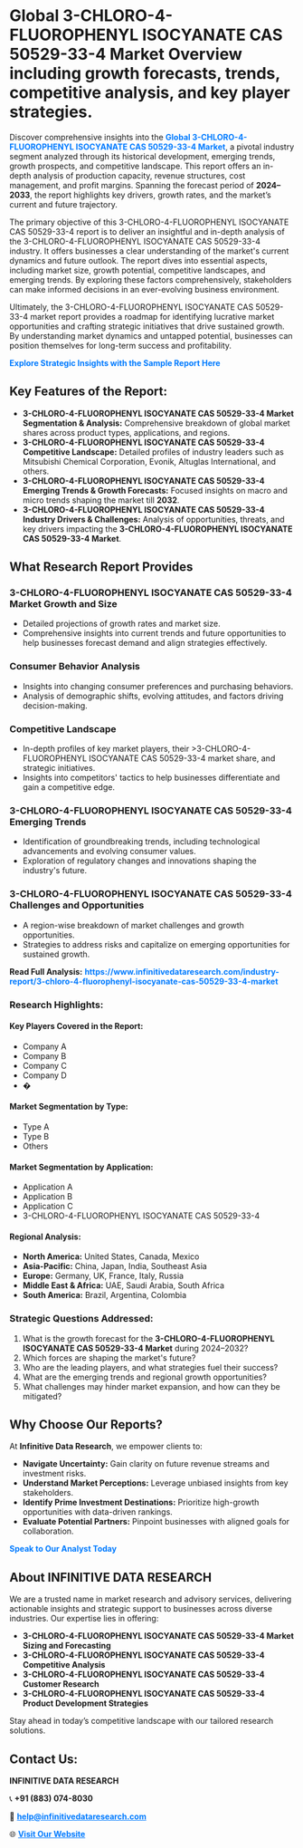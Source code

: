 <h1>Global 3-CHLORO-4-FLUOROPHENYL ISOCYANATE CAS 50529-33-4 Market Overview including growth forecasts, trends, competitive analysis, and key player strategies.</h1>
<p>
Discover comprehensive insights into the 
<a href="https://www.infinitivedataresearch.com/industry-report/3-chloro-4-fluorophenyl-isocyanate-cas-50529-33-4-market" rel="dofollow" style="color: #007BFF; text-decoration: none;"><strong>Global 3-CHLORO-4-FLUOROPHENYL ISOCYANATE CAS 50529-33-4 Market</strong></a>, a pivotal industry segment analyzed through its historical development, emerging trends, growth prospects, and competitive landscape. This report offers an in-depth analysis of production capacity, revenue structures, cost management, and profit margins. Spanning the forecast period of <strong>2024–2033</strong>, the report highlights key drivers, growth rates, and the market’s current and future trajectory.
</p>
<p>
The primary objective of this 3-CHLORO-4-FLUOROPHENYL ISOCYANATE CAS 50529-33-4 report is to deliver an insightful and in-depth analysis of the 3-CHLORO-4-FLUOROPHENYL ISOCYANATE CAS 50529-33-4 industry. It offers businesses a clear understanding of the market's current dynamics and future outlook. The report dives into essential aspects, including market size, growth potential, competitive landscapes, and emerging trends. By exploring these factors comprehensively, stakeholders can make informed decisions in an ever-evolving business environment.
</p>
<p>
Ultimately, the 3-CHLORO-4-FLUOROPHENYL ISOCYANATE CAS 50529-33-4 market report provides a roadmap for identifying lucrative market opportunities and crafting strategic initiatives that drive sustained growth. By understanding market dynamics and untapped potential, businesses can position themselves for long-term success and profitability.
</p>
<p>
<a href="https://www.infinitivedataresearch.com/request-sample/reportId=112680" style="color: #007BFF; text-decoration: none;"><strong>Explore Strategic Insights with the Sample Report Here</strong></a>
</p>

<h2>Key Features of the Report:</h2>
<ul>
<li><strong>3-CHLORO-4-FLUOROPHENYL ISOCYANATE CAS 50529-33-4 Market Segmentation & Analysis:</strong> Comprehensive breakdown of global market shares across product types, applications, and regions.</li>
<li><strong>3-CHLORO-4-FLUOROPHENYL ISOCYANATE CAS 50529-33-4 Competitive Landscape:</strong> Detailed profiles of industry leaders such as Mitsubishi Chemical Corporation, Evonik, Altuglas International, and others.</li>
<li><strong>3-CHLORO-4-FLUOROPHENYL ISOCYANATE CAS 50529-33-4 Emerging Trends & Growth Forecasts:</strong> Focused insights on macro and micro trends shaping the market till <strong>2032</strong>.</li>
<li><strong>3-CHLORO-4-FLUOROPHENYL ISOCYANATE CAS 50529-33-4 Industry Drivers & Challenges:</strong> Analysis of opportunities, threats, and key drivers impacting the <strong>3-CHLORO-4-FLUOROPHENYL ISOCYANATE CAS 50529-33-4 Market</strong>.</li>
</ul>

<h2>What Research Report Provides</h2>
<h3>3-CHLORO-4-FLUOROPHENYL ISOCYANATE CAS 50529-33-4 Market Growth and Size</h3>
<ul>
<li>Detailed projections of growth rates and market size.</li>
<li>Comprehensive insights into current trends and future opportunities to help businesses forecast demand and align strategies effectively.</li>
</ul>

<h3>Consumer Behavior Analysis</h3>
<ul>
<li>Insights into changing consumer preferences and purchasing behaviors.</li>
<li>Analysis of demographic shifts, evolving attitudes, and factors driving decision-making.</li>
</ul>

<h3>Competitive Landscape</h3>
<ul>
<li>In-depth profiles of key market players, their >3-CHLORO-4-FLUOROPHENYL ISOCYANATE CAS 50529-33-4 market share, and strategic initiatives.</li>
<li>Insights into competitors' tactics to help businesses differentiate and gain a competitive edge.</li>
</ul>

<h3>3-CHLORO-4-FLUOROPHENYL ISOCYANATE CAS 50529-33-4 Emerging Trends</h3>
<ul>
<li>Identification of groundbreaking trends, including technological advancements and evolving consumer values.</li>
<li>Exploration of regulatory changes and innovations shaping the industry's future.</li>
</ul>

<h3>3-CHLORO-4-FLUOROPHENYL ISOCYANATE CAS 50529-33-4 Challenges and Opportunities</h3>
<ul>
<li>A region-wise breakdown of market challenges and growth opportunities.</li>
<li>Strategies to address risks and capitalize on emerging opportunities for sustained growth.</li>
</ul>
<p><strong>Read Full Analysis:</strong> <a href="https://www.infinitivedataresearch.com/industry-report/3-chloro-4-fluorophenyl-isocyanate-cas-50529-33-4-market" rel="dofollow" style="color: #007BFF; text-decoration: none;"><strong>https://www.infinitivedataresearch.com/industry-report/3-chloro-4-fluorophenyl-isocyanate-cas-50529-33-4-market</strong></a></p>
<h3>Research Highlights:</h3>
<h4>Key Players Covered in the Report:</h4>
<ul><li>Company A</li><li>Company B</li><li>Company C</li><li>Company D</li><li>�</li></ul>
<h4>Market Segmentation by Type:</h4>
<ul><li>Type A</li><li>Type B</li><li>Others</li></ul>
<h4>Market Segmentation by Application:</h4>
<ul><li>Application A</li><li>Application B</li><li>Application C</li><li>3-CHLORO-4-FLUOROPHENYL ISOCYANATE CAS 50529-33-4</li></ul>

<h4>Regional Analysis:</h4>
<ul>
<li><strong>North America:</strong> United States, Canada, Mexico</li>
<li><strong>Asia-Pacific:</strong> China, Japan, India, Southeast Asia</li>
<li><strong>Europe:</strong> Germany, UK, France, Italy, Russia</li>
<li><strong>Middle East & Africa:</strong> UAE, Saudi Arabia, South Africa</li>
<li><strong>South America:</strong> Brazil, Argentina, Colombia</li>
</ul>

<h3>Strategic Questions Addressed:</h3>
<ol>
<li>What is the growth forecast for the <strong>3-CHLORO-4-FLUOROPHENYL ISOCYANATE CAS 50529-33-4 Market</strong> during 2024–2032?</li>
<li>Which forces are shaping the market's future?</li>
<li>Who are the leading players, and what strategies fuel their success?</li>
<li>What are the emerging trends and regional growth opportunities?</li>
<li>What challenges may hinder market expansion, and how can they be mitigated?</li>
</ol>

<h2>Why Choose Our Reports?</h2>
<p>At <strong>Infinitive Data Research</strong>, we empower clients to:</p>
<ul>
<li><strong>Navigate Uncertainty:</strong> Gain clarity on future revenue streams and investment risks.</li>
<li><strong>Understand Market Perceptions:</strong> Leverage unbiased insights from key stakeholders.</li>
<li><strong>Identify Prime Investment Destinations:</strong> Prioritize high-growth opportunities with data-driven rankings.</li>
<li><strong>Evaluate Potential Partners:</strong> Pinpoint businesses with aligned goals for collaboration.</li>
</ul>
<p><a href="https://www.infinitivedataresearch.com/industry-report/3-chloro-4-fluorophenyl-isocyanate-cas-50529-33-4-market" rel="dofollow" style="color: #007BFF; text-decoration: none;"><strong>Speak to Our Analyst Today</strong></a></p>

<h2>About INFINITIVE DATA RESEARCH</h2>
<p>We are a trusted name in market research and advisory services, delivering actionable insights and strategic support to businesses across diverse industries. Our expertise lies in offering:</p>
<ul>
<li><strong>3-CHLORO-4-FLUOROPHENYL ISOCYANATE CAS 50529-33-4 Market Sizing and Forecasting</strong></li>
<li><strong>3-CHLORO-4-FLUOROPHENYL ISOCYANATE CAS 50529-33-4 Competitive Analysis</strong></li>
<li><strong>3-CHLORO-4-FLUOROPHENYL ISOCYANATE CAS 50529-33-4 Customer Research</strong></li>
<li><strong>3-CHLORO-4-FLUOROPHENYL ISOCYANATE CAS 50529-33-4 Product Development Strategies</strong></li>
</ul>
<p>Stay ahead in today’s competitive landscape with our tailored research solutions.</p>

<h2>Contact Us:</h2>
<p><strong>INFINITIVE DATA RESEARCH</strong></p>
<p>📞 <strong>+91 (883) 074-8030</strong></p>
<p>📧 <strong><a href="mailto:help@infinitivedataresearch.com" style="color: #007BFF;">help@infinitivedataresearch.com</a></strong></p>
<p>🌐 <strong><a href="https://www.infinitivedataresearch.com" rel="dofollow" style="color: #007BFF;">Visit Our Website</a></strong></p>